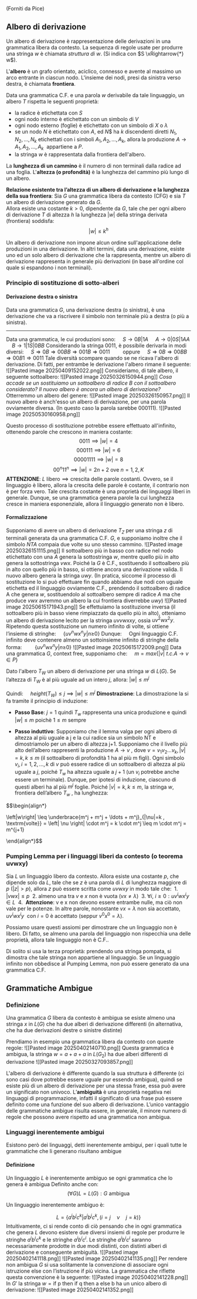 (Forniti da Pice)
## Albero di derivazione
Un albero di derivazione è rappresentazione delle derivazioni in una grammatica libera da contesto.
La sequenza di regole usate per produrre una stringa $w$ è chiamata *struttura di $w$*. (Si indica con $S \xRightarrow{*} w$).

L'**albero** è un grafo orientato, aciclico, connesso e avente al massimo un arco entrante in ciascun nodo.
L'insieme dei nodi, presi da sinistra verso destra, è chiamata **frontiera**.

Data una grammatica C.F. e una parola $w$ derivabile da tale linguaggio, un albero $T$ rispetta le seguenti proprietà:
- la radice è etichettata con $S$
- ogni nodo interno è etichettato con un simbolo di $V$
- ogni nodo esterno (foglie) è etichettato con un simbolo di $X$ o $\lambda$
- se un nodo $N$ è etichettato con $A$, ed $N$$ ha $k$ discendenti diretti $N_{1},N_{2},\dots,N_{k}$ etichettati con i simboli $A_{1},A_{2},\dots,A_{k}$, allora la produzione $A \to A_{1},A_{2},\dots,A_{k}$  appartiene a $P$.
- la stringa $w$ è rappresentata dalla frontiera dell'albero.

La **lunghezza di un cammino** è il numero di non terminali dalla radice ad una foglia.
L'**altezza (o profondità)** è la lunghezza del cammino più lungo di un albero.

**Relazione esistente tra l’altezza di un albero di derivazione e la lunghezza della sua frontiera**: 
Sia $G$ una grammatica libera da contesto (CFG) e sia $T$ un albero di derivazione generato da $G$.  
Allora esiste una costante $k > 0$, dipendente da $G$, tale che per ogni albero di derivazione $T$ di altezza $h$ la lunghezza $|w|$ della stringa derivata (frontiera) soddisfa:
$$|w| \leq k^h$$

Un albero di derivazione non impone alcun ordine sull'applicazione delle produzioni in una derivazione. In altri termini, data una derivazione, esiste uno ed un solo albero di derivazione che la rappresenta, mentre un albero di derivazione rappresenta in generale più derivazioni (in base all'ordine col quale si espandono i non terminali).

### Principio di sostituzione di sotto-alberi
#### Derivazione destra o sinistra
Data una grammatica $G$, una derivazione destra (o sinistra), è una derivazione che va a riscrivere il simbolo non terminale più a destra (o più a sinistra).

---
Data una grammatica, le cui produzioni sono:
    $S \to 0B |1A$
    $A \to 0|0S|1AA$
    $B \to 1|1S|0BB$
Considerando la stringa 0011, è possibile derivarla in modi diversi:
    $S \Rightarrow 0B \Rightarrow 00BB \Rightarrow 001B \Rightarrow 0011$
        oppure
    $S \Rightarrow 0B \Rightarrow 00BB \Rightarrow 00B1 \Rightarrow 0011$
Tale diversità scompare quando se ne ricava l'albero di derivazione. Di fatti, per entrambe le derivazione l'albero rimane il seguente:
![[Pasted image 20250409152022.png]]
Consideriamo, di tale albero, il seguente sottoalbero:
![[Pasted image 20250326150944.png]]
*Cosa accade se un sostituiamo un sottoalbero di radice B con il sottoalbero considerato? Il nuovo albero è ancora un albero di derivazione?*
Otterremmo un albero del genere:
![[Pasted image 20250326150957.png]]
Il nuovo albero è anch'esso un albero di derivazione, per una parola ovviamente diversa. (In questo caso la parola sarebbe 000111).
![[Pasted image 20250530160958.png]]

Questo processo di sostituzione potrebbe essere effettuato all'infinito, ottenendo parole che crescono in maniera costante:
$$0011 \implies |w| = 4$$
$$000111 \implies |w| = 6$$
$$00001111 \implies |w| = 8$$
$$00^n11^n \implies |w| = 2n+2 \text{ ove } n=1,2,K$$
**ATTENZIONE**: $L \text{ libero} \implies \text{crescita delle parole costanti}$. 
Ovvero, se il linguaggio è libero, allora la crescita delle parole è costante, il contrario non è per forza vero.
Tale crescita costante è una proprietà dei linguaggi liberi in generale. Dunque, se una grammatica genera parole la cui lunghezza cresce in maniera esponenziale, allora il linguaggio generato non è libero.
#### Formalizzazione
Supponiamo di avere un albero di derivazione $T_{Z}$ per una stringa $z$ di terminali generata da una grammatica C.F. $G$, e supponiamo inoltre che il simbolo $NT A$ compaia due volte su uno stesso cammino.
![[Pasted image 20250326151115.png]]
Il sottoalbero più in basso con radice nel nodo etichettato con una $A$ genera la sottostringa $w$, mentre quello più in alto genera la sottostringa $vwx$. Poiché la $G$ è C.F., sostituendo il sottoalbero più in alto con quello più in basso, si ottiene ancora una derivazione valida. Il nuovo albero genera la stringa $uwy$. (In pratica, siccome il processo di sostituzione lo si può effettuare fin quando abbiamo due nodi con uguale etichetta ed il linguaggio ovviamente C.F., prendendo il sottoalbero di radice A che genera $w$, sostituendolo al sottoalbero sempre di radice $A$ ma che produce $vwx$ avremmo un albero la cui frontiera diverrebbe $uwy$)
![[Pasted image 20250615171943.png]]
Se effettuiamo la sostituzione inversa (il sottoalbero più in basso viene rimpiazzato da quello più in alto), otteniamo un albero di derivazione lecito per la stringa $uvvwxxy$, ossia $uv^2wx^2y$. Ripetendo questa sostituzione un numero infinito di volte, si ottiene l’insieme di stringhe:
    $\{uv^nwx^ny|n\geq_{} 0\}$
Dunque:
    Ogni linguaggio C.F. infinito deve contenere almeno un sottoinsieme infinito di stringhe della forma:
        $\{uv^nwx^ny|n\geq_{} 0\}$
![[Pasted image 20250615172009.png]]
Data una grammatica $G$, context free, supponiamo che:
    $m = max\{|v|\ t.c. A \to v \in P\}$

Dato l'albero $T_{W}$ un albero di derivazione per una stringa $w$ di $L(G)$. Se l’altezza di $T_W$ è al più uguale ad un intero $j$, allora: $|w|\leq m^j$

Quindi:
    $height(T_{W}) \leq j \implies |w|\leq m^j$
**Dimostrazione**:
La dimostrazione la si fa tramite il principio di induzione:

- **Passo Base**:
  $j = 1 \text{ quindi } T_{w} \text{ rappresenta una unica produzione e quindi } |w| \leq m \text{ poichè } 1\leq m \text{ sempre}$

- **Passo induttivo**:
  Supponiamo che il lemma valga per ogni albero di altezza al più uguale a j e la cui radice sia un simbolo NT e dimostriamolo per un albero di altezza j+1.
  Supponiamo che il livello più alto dell’albero rappresenti la produzione $A \to v$ , dove $v = v_{1}v_{2}\dots v_{k}, |v| = k, k \leq m$ (il sottoalbero di profondità 1 ha al più m figli).
  Ogni simbolo $v_i , i = 1, 2,..., k$ di $v$ può essere radice di un sottoalbero di altezza al più uguale a $j$, poiché $T_w$ ha altezza uguale a $j+1$ (un $v_i$ potrebbe anche essere un terminale). Dunque, per ipotesi di induzione, ciascuno di questi alberi ha al più $m^j$ foglie. Poiché $|v| = k, k \leq m$, la stringa $w$, frontiera dell’albero $T_w$ , ha lunghezza:

$$\begin{align*}

\left|w\right| \leq \underbrace{m^j + m^j + \ldots + m^j}_{|\nu|=k \, \textrm{volte}} = \left| \nu \right| \cdot m^j = k \cdot m^j \leq m \cdot m^j = m^{j+1}

\end{align*}$$
### Pumping Lemma per i linguaggi liberi da contesto (o teorema uvwxy)

Sia $L$ un linguaggio libero da contesto.
Allora esiste una costante $p$, che dipende solo da $L$, tale che se $z$ è una parola di $L$ di lunghezza maggiore di $p$ ($|z| > p$), allora $z$ può essere scritta come $uvwxy$ in modo tale che:
 1. $|vwx| \leq p$
 2. almeno una tra $v$ e $x$ non è vuota ($vx \neq \lambda$)
 3. $\forall i, \ i\geq 0: uv^iwx^iy \in L$
 4.  **Attenzione**: v e x non devono essere entrambe nulle, ma ciò non vale per le potenze. In altre parole, nonostante $vx = \lambda$ non sia accettato, $uv^iwx^iy$  con $i = 0$ è accettato (seppur $v^0x^0 = \lambda$).

Possiamo usare questi assiomi per dimostrare che un linguaggio non è libero.
Di fatto, se almeno una parola del linguaggio non rispecchia una delle proprietà, allora tale linguaggio non è C.F..

Di solito si usa la terza proprietà: prendendo una stringa pompata, si dimostra che tale stringa non appartiene al linguaggio.
Se un linguaggio infinito non obbedisce al Pumping Lemma, non può essere generato da una grammatica C.F.
## Grammatiche Ambigue
### Definizione
Una grammatica $G$ libera da contesto è ambigua se esiste almeno una stringa $x$ in $L(G)$ che ha due alberi di derivazione differenti (in alternativa, che ha due derivazioni destre o sinistre distinte)

Prendiamo in esempio una grammatica libera da contesto con queste regole:
![[Pasted image 20250402140710.png]]
Questa grammatica è ambigua, la stringa $w=a+a+a$ in $L(G_{2})$ ha due alberi differenti di derivazione
![[Pasted image 20250327093857.png]]

L'albero di derivazione è differente quando la sua struttura è differente (ci sono casi dove potrebbe essere uguale pur essendo ambigua), quindi se esiste più di un albero di derivazione per una stessa frase, essa può avere un significato non univoco.
L’**ambiguità** è una proprietà negativa nei linguaggi di programmazione, infatti il significato di una frase può essere definito come una funzione del suo albero di derivazione.
L’unico vantaggio delle grammatiche ambigue risulta essere, in generale, il minore numero di regole che possono avere rispetto ad una grammatica non ambigua.
### Linguaggi inerentemente ambigui
Esistono però dei linguaggi, detti inerentemente ambigui, per i quali tutte le grammatiche che li generano risultano ambigue
#### Definizione
Un linguaggio $L$ è inerentemente ambiguo se ogni grammatica che lo genera è ambigua
Definito anche con:
$$(\forall G) L=L(G): G \text{ ambigua}$$

Un linguaggio inerentemente ambiguo è:

$$L=\{a^{i}b^{j}c^{k}|a^{i}b^{j}c^{k},(i=j \quad \nu \quad j=k)\}$$
Intuitivamente, ci si rende conto di ciò pensando che in ogni grammatica che genera $L$ devono esistere due diversi insiemi di regole per produrre le stringhe $a^ib^ic^k$ e le stringhe $a^ib^ic^i$. Le stringhe $a^ib^ic^i$ saranno necessariamente prodotte in due modi distinti, con distinti alberi di derivazione e conseguente ambiguità.
![[Pasted image 20250402141118.png]]
![[Pasted image 20250402141135.png]]
Per rendere non ambigua $G$ si usa solitamente la convenzione di associare ogni istruzione else con l’istruzione if più vicina.
La grammatica che riflette questa convenzione è la seguente:
![[Pasted image 20250402141228.png]]
In $G'$ la stringa $w = \text{if p then if q then a else b}$ ha un unico albero di derivazione:
![[Pasted image 20250402141352.png]]
